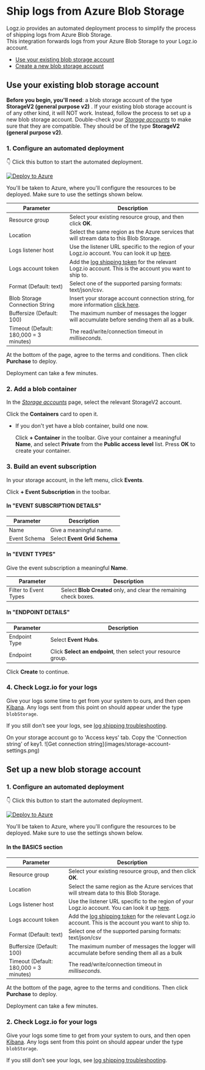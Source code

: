 # Ship logs from Azure Blob Storage

Logz.io provides an automated deployment process to simplify the process of shipping logs from Azure Blob Storage.	
This integration forwards logs from your Azure Blob Storage	
to your Logz.io account.

<!-- tabContainer:start -->
<div class="branching-container">

* [Use your existing blob storage account](#existing-blob-config)
* [Create a new blob storage account](#new-blob-config)

<!-- tab:start -->
<div id="existing-blob-config">

## Use your existing blob storage account

**Before you begin, you'll need**:
a blob storage account of the type **StorageV2 (general purpose v2)** . If your existing blob storage account is of any other kind, it will NOT work. Instead, follow the process to set up a new blob storage account.
Double-check your [_Storage accounts_](https://portal.azure.com/#blade/HubsExtension/BrowseResource/resourceType/Microsoft.Storage%2FStorageAccounts) to make sure that they are compatible. They should be of the type **StorageV2 (general purpose v2)**.

<div class="tasklist">

### 1. Configure an automated deployment

👇 Click this button to start the automated deployment.

[![Deploy to Azure](https://azuredeploy.net/deploybutton.png)](https://portal.azure.com/#create/Microsoft.Template/uri/https%3A%2F%2Fraw.githubusercontent.com%2Flogzio%2Flogzio-azure-blob%2Fmaster%2Fdeployments%2FdeploymentTemplate.json)

You'll be taken to Azure,
where you'll configure the resources to be deployed.
Make sure to use the settings shown below.

| Parameter | Description |
|---|---|
| Resource group | Select your existing resource group, and then click **OK**. |
| Location | Select the same region as the Azure services that will stream data to this Blob Storage. |
| Logs listener host | Use the listener URL specific to the region of your Logz.io account. You can look it up [here](https://docs.logz.io/user-guide/accounts/account-region.html). |
| Logs account token | Add the [log shipping token](https://app.logz.io/#/dashboard/settings/general) for the relevant Logz.io account. This is the account you want to ship to.  |
| Format (Default: text) | Select one of the supported parsing formats: text/json/csv.  |
| Blob Storage Connection String | Insert your storage account connection string, for more information [click here](#connection-string).  |
| Buffersize (Default: 100) | The maximum number of messages the logger will accumulate before sending them all as a bulk.  |
| Timeout (Default: 180,000 = 3 minutes) | The read/write/connection timeout in *milliseconds*.  |

At the bottom of the page, agree to the terms and conditions. 
Then click **Purchase** to deploy.

Deployment can take a few minutes.

### 2. Add a blob container
In the
[_Storage accounts_](https://portal.azure.com/#blade/HubsExtension/BrowseResource/resourceType/Microsoft.Storage%2FStorageAccounts)
page, select the relevant StorageV2 account.

Click the **Containers** card to open it.

* If you don't yet have a blob container, build one now.
    
    Click **+ Container** in the toolbar. Give your container a meaningful **Name**, and select **Private** from the **Public access level** list. Press **OK** to create your container.

### 3. Build an event subscription

In your storage account, in the left menu, click **Events**.

Click **+ Event Subscription** in the toolbar.

#### In "EVENT SUBSCRIPTION DETAILS"

| Parameter | Description |
|---|---|
| Name | Give a meaningful name. |
| Event Schema | Select **Event Grid Schema** |

#### In "EVENT TYPES"

Give the event subscription a meaningful **Name**.

| Parameter | Description |
|---|---|
| Filter to Event Types | Select **Blob Created** only, and clear the remaining check boxes. |

#### In "ENDPOINT DETAILS"

| Parameter | Description |
|---|---|
| Endpoint Type | Select **Event Hubs**. |
| Endpoint | Click **Select an endpoint**, then select your resource group. |

Click **Create** to continue.

### 4. Check Logz.io for your logs

Give your logs some time to get from your system to ours, and then open [Kibana](https://app.logz.io/#/dashboard/kibana/discover?). 
Any logs sent from this point on should appear under the type `blobStorage`.

If you still don’t see your logs, see [log shipping troubleshooting](https://docs.logz.io/user-guide/log-shipping/log-shipping-troubleshooting.html).

</div>

<div class="connection-string">
On your storage account go to 'Access keys' tab. Copy the 'Connection string' of key1.
![Get connection string](images/storage-account-settings.png)
</div>

</div>
<!-- tab:end -->

<!-- tab:start -->
<div id="new-blob-config">

## Set up a new blob storage account

<div class="tasklist">

### 1. Configure an automated deployment

👇 Click this button to start the automated deployment.

[![Deploy to Azure](https://azuredeploy.net/deploybutton.png)](https://portal.azure.com/#create/Microsoft.Template/uri/https%3A%2F%2Fraw.githubusercontent.com%2Flogzio%2Flogzio-azure-blob%2Fmaster%2Fdeployments%2FdeploymentTemplateForNewStorage.json)

You'll be taken to Azure,
where you'll configure the resources to be deployed.
Make sure to use the settings shown below.

#### In the BASICS section

| Parameter | Description |
|---|---|
| Resource group | Select your existing resource group, and then click **OK**. |
| Location | Select the same region as the Azure services that will stream data to this Blob Storage. |
| Logs listener host | Use the listener URL specific to the region of your Logz.io account. You can look it up [here](https://docs.logz.io/user-guide/accounts/account-region.html). |
| Logs account token | Add the [log shipping token](https://app.logz.io/#/dashboard/settings/general) for the relevant Logz.io account. This is the account you want to ship to.  |
| Format (Default: text) | Select one of the supported parsing formats: text/json/csv  |
| Buffersize (Default: 100) | The maximum number of messages the logger will accumulate before sending them all as a bulk  |
| Timeout (Default: 180,000 = 3 minutes) | The read/write/connection timeout in *milliseconds*.  |

At the bottom of the page, agree to the terms and conditions. 
Then click **Purchase** to deploy. 

Deployment can take a few minutes.

### 2. Check Logz.io for your logs

Give your logs some time to get from your system to ours, and then open [Kibana](https://app.logz.io/#/dashboard/kibana/discover?). 
Any logs sent from this point on should appear under the type `blobStorage`.

If you still don’t see your logs, see [log shipping troubleshooting](https://docs.logz.io/user-guide/log-shipping/log-shipping-troubleshooting.html).

</div>

</div>
<!-- tab:end -->

</div>
<!-- tabContainer:end -->
</div>
